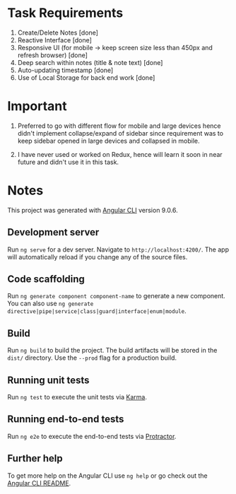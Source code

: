 # Task Requirements

1. Create/Delete Notes [done]
2. Reactive Interface [done]
3. Responsive UI (for mobile -> keep screen size less than 450px and refresh browser) [done]
4. Deep search within notes (title & note text) [done]
5. Auto-updating timestamp [done]
6. Use of Local Storage for back end work [done]

# Important 

1. Preferred to go with different flow for mobile and large devices hence didn't implement collapse/expand of sidebar since requirement was to keep sidebar opened in large devices and collapsed in mobile.

2. I have never used or worked on Redux, hence will learn it soon in near future and didn't use it in this task.


# Notes

This project was generated with [Angular CLI](https://github.com/angular/angular-cli) version 9.0.6.

## Development server

Run `ng serve` for a dev server. Navigate to `http://localhost:4200/`. The app will automatically reload if you change any of the source files.

## Code scaffolding

Run `ng generate component component-name` to generate a new component. You can also use `ng generate directive|pipe|service|class|guard|interface|enum|module`.

## Build

Run `ng build` to build the project. The build artifacts will be stored in the `dist/` directory. Use the `--prod` flag for a production build.

## Running unit tests

Run `ng test` to execute the unit tests via [Karma](https://karma-runner.github.io).

## Running end-to-end tests

Run `ng e2e` to execute the end-to-end tests via [Protractor](http://www.protractortest.org/).

## Further help

To get more help on the Angular CLI use `ng help` or go check out the [Angular CLI README](https://github.com/angular/angular-cli/blob/master/README.md).
